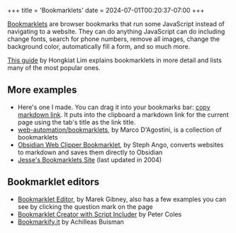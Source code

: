 +++
title = 'Bookmarklets'
date = 2024-07-01T00:20:37-07:00
+++

[Bookmarklets](https://en.wikipedia.org/wiki/Bookmarklet) are browser bookmarks that run some JavaScript instead of navigating to a website. They can do anything JavaScript can do including change fonts, search for phone numbers, remove all images, change the background color, automatically fill a form, and so much more.

[This guide](https://www.hongkiat.com/blog/100-useful-bookmarklets-for-better-productivity-ultimate-list/) by Hongkiat Lim explains bookmarklets in more detail and lists many of the most popular ones.

## More examples

- Here's one I made. You can drag it into your bookmarks bar: <a href="javascript: navigator.clipboard.writeText('[' + document.title + '](' + location.href + ')');">copy markdown link</a>. It puts into the clipboard a markdown link for the current page using the tab's title as the link title.
- [web-automation/bookmarklets](https://github.com/madacol/web-automation/tree/master/bookmarklets), by Marco D'Agostini, is a collection of bookmarklets
- [Obsidian Web Clipper Bookmarklet](https://gist.github.com/kepano/90c05f162c37cf730abb8ff027987ca3), by Steph Ango, converts websites to markdown and saves them directly to Obsidian
- [Jesse's Bookmarklets Site](https://www.squarefree.com/bookmarklets/) (last updated in 2004)

## Bookmarklet editors

- [Bookmarklet Editor](https://www.gibney.org/bookmarklet_editor), by Marek Gibney, also has a few examples you can see by clicking the question mark on the page
- [Bookmarklet Creator with Script Includer](https://mrcoles.com/bookmarklet/) by Peter Coles
- [Bookmarkify.it](https://bookmarkify.it/) by Achilleas Buisman
